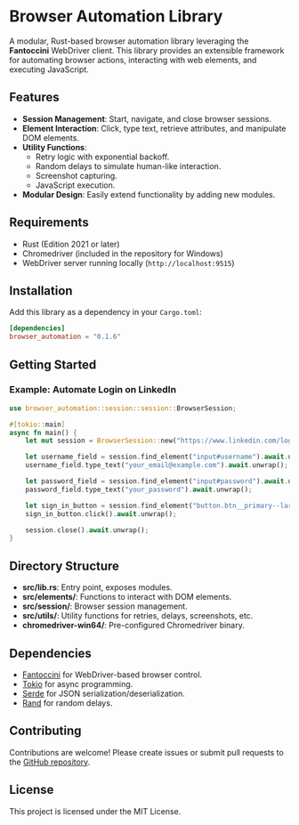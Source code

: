 # Browser Automation Library

A modular, Rust-based browser automation library leveraging the **Fantoccini** WebDriver client. This library provides an extensible framework for automating browser actions, interacting with web elements, and executing JavaScript.

## Features

- **Session Management**: Start, navigate, and close browser sessions.
- **Element Interaction**: Click, type text, retrieve attributes, and manipulate DOM elements.
- **Utility Functions**:
  - Retry logic with exponential backoff.
  - Random delays to simulate human-like interaction.
  - Screenshot capturing.
  - JavaScript execution.
- **Modular Design**: Easily extend functionality by adding new modules.

## Requirements

- Rust (Edition 2021 or later)
- Chromedriver (included in the repository for Windows)
- WebDriver server running locally (`http://localhost:9515`)

## Installation

Add this library as a dependency in your `Cargo.toml`:

```toml
[dependencies]
browser_automation = "0.1.6"
```

## Getting Started

### Example: Automate Login on LinkedIn

```rust
use browser_automation::session::session::BrowserSession;

#[tokio::main]
async fn main() {
    let mut session = BrowserSession::new("https://www.linkedin.com/login").await.unwrap();

    let username_field = session.find_element("input#username").await.unwrap();
    username_field.type_text("your_email@example.com").await.unwrap();

    let password_field = session.find_element("input#password").await.unwrap();
    password_field.type_text("your_password").await.unwrap();

    let sign_in_button = session.find_element("button.btn__primary--large").await.unwrap();
    sign_in_button.click().await.unwrap();

    session.close().await.unwrap();
}
```

## Directory Structure

- **src/lib.rs**: Entry point, exposes modules.
- **src/elements/**: Functions to interact with DOM elements.
- **src/session/**: Browser session management.
- **src/utils/**: Utility functions for retries, delays, screenshots, etc.
- **chromedriver-win64/**: Pre-configured Chromedriver binary.

## Dependencies

- [Fantoccini](https://crates.io/crates/fantoccini) for WebDriver-based browser control.
- [Tokio](https://crates.io/crates/tokio) for async programming.
- [Serde](https://crates.io/crates/serde) for JSON serialization/deserialization.
- [Rand](https://crates.io/crates/rand) for random delays.

## Contributing

Contributions are welcome! Please create issues or submit pull requests to the [GitHub repository](https://github.com/harshapalnati/browser_automation_lib).

## License

This project is licensed under the MIT License.

